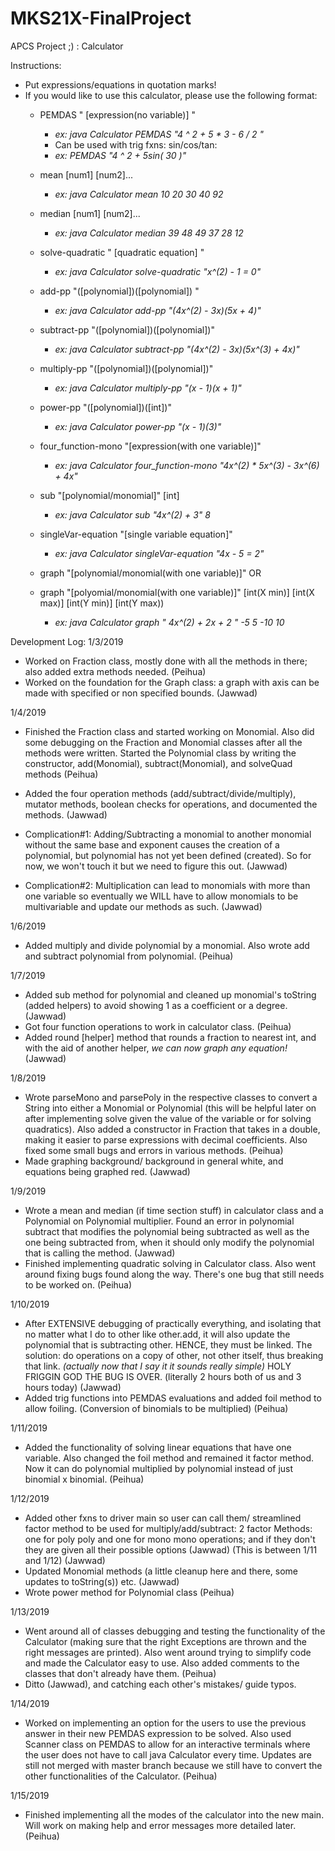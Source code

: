 # MKS21X-FinalProject
APCS Project ;) : Calculator


Instructions:
- Put expressions/equations in quotation marks!
- If you would like to use this calculator, please use the following format:
  - PEMDAS " [expression(no variable)] "
    - *ex: java Calculator PEMDAS "4 ^ 2 + 5 * 3 - 6 / 2 "*
    - Can be used with trig fxns: sin/cos/tan:
    - *ex: PEMDAS "4 ^ 2 + 5sin( 30 )"*

  - mean [num1] [num2]...
    - *ex: java Calculator mean 10 20 30 40 92*

  - median [num1] [num2]...
    - *ex: java Calculator median 39 48 49 37 28 12*

  - solve-quadratic " [quadratic equation] "
    - *ex: java Calculator solve-quadratic "x^(2) - 1 = 0"*

  - add-pp "([polynomial])([polynomial]) "
    - *ex: java Calculator add-pp "(4x^(2) - 3x)(5x + 4)"*

  - subtract-pp "([polynomial])([polynomial])"
    - *ex: java Calculator subtract-pp "(4x^(2) - 3x)(5x^(3) + 4x)"*

  - multiply-pp "([polynomial])([polynomial])"
    - *ex: java Calculator multiply-pp "(x - 1)(x + 1)"*

  - power-pp "([polynomial])([int])"
    - *ex: java Calculator power-pp "(x - 1)(3)"*

  - four_function-mono "[expression(with one variable)]"
    - *ex: java Calculator four_function-mono "4x^(2) * 5x^(3) - 3x^(6) + 4x"*

  - sub "[polynomial/monomial]" [int]
    - *ex: java Calculator sub "4x^(2) + 3" 8*

  - singleVar-equation "[single variable equation]"
    - *ex: java Calculator singleVar-equation "4x - 5 = 2"*

  - graph "[polynomial/monomial(with one variable)]" OR
  - graph "[polyomial/monomial(with one variable)]" [int(X min)] [int(X max)] [int(Y min)] [int(Y max))
    - *ex: java Calculator graph " 4x^(2) + 2x + 2 " -5 5 -10 10*


Development Log:
1/3/2019
- Worked on Fraction class, mostly done with all the methods in there; also added extra methods needed. (Peihua)
- Worked on the foundation for the Graph class: a graph with axis can be made with specified or non specified bounds. (Jawwad)

1/4/2019
- Finished the Fraction class and started working on Monomial. Also did some debugging on the Fraction and Monomial classes after all the methods were written. Started the Polynomial class by writing the constructor, add(Monomial), subtract(Monomial), and solveQuad methods (Peihua)
- Added the four operation methods (add/subtract/divide/multiply), mutator methods, boolean checks for operations, and documented the methods. (Jawwad)

- Complication#1: Adding/Subtracting a monomial to another monomial without the same base and exponent causes the creation of a polynomial, but polynomial has not yet been defined (created). So for now, we won't touch it but we need to figure this out. (Jawwad)
- Complication#2: Multiplication can lead to monomials with more than one variable so eventually we WILL have to allow monomials to be multivariable and update our methods as such. (Jawwad)

1/6/2019
- Added multiply and divide polynomial by a monomial. Also wrote add and subtract polynomial from polynomial. (Peihua)

1/7/2019
- Added sub method for polynomial and cleaned up monomial's toString (added helpers) to avoid showing 1 as a coefficient or a degree. (Jawwad)
- Got four function operations to work in calculator class. (Peihua)
- Added round [helper] method that rounds a fraction to nearest int, and with the aid of another helper, *we can now graph any equation!* (Jawwad)

1/8/2019
- Wrote parseMono and parsePoly in the respective classes to convert a String into either a Monomial or Polynomial (this will be helpful later on after implementing solve given the value of the variable or for solving quadratics). Also added a constructor in Fraction that takes in a double, making it easier to parse expressions with decimal coefficients. Also fixed some small bugs and errors in various methods. (Peihua)
- Made graphing background/ background in general white, and equations being graphed red. (Jawwad)

1/9/2019
- Wrote a mean and median (if time section stuff) in calculator class and a Polynomial on Polynomial multiplier. Found an error in polynomial subtract that modifies the polynomial being subtracted as well as the one being subtracted from, when it should only modify the polynomial that is calling the method. (Jawwad)
- Finished implementing quadratic solving in Calculator class. Also went around fixing bugs found along the way. There's one bug that still needs to be worked on. (Peihua)

1/10/2019
- After EXTENSIVE debugging of practically everything, and isolating that no matter what I do to other like other.add, it will also update the polynomial that is subtracting other. HENCE, they must be linked. The solution: do operations on a copy of other, not other itself, thus breaking that link. *(actually now that I say it it sounds really simple)* HOLY FRIGGIN GOD THE BUG IS OVER. (literally 2 hours both of us and 3 hours today) (Jawwad)
- Added trig functions into PEMDAS evaluations and added foil method to allow foiling. (Conversion of binomials to be multiplied) (Peihua)

1/11/2019
- Added the functionality of solving linear equations that have one variable. Also changed the foil method and remained it factor method. Now it can do polynomial multiplied by polynomial instead of just binomial x binomial. (Peihua)

1/12/2019
- Added other fxns to driver main so user can call them/ streamlined factor method to be used for multiply/add/subtract: 2 factor Methods: one for poly poly and one for mono mono operations; and if they don't they are given all their possible options (Jawwad) (This is between 1/11 and 1/12) (Jawwad)
- Updated Monomial methods (a little cleanup here and there, some updates to toString(s)) etc. (Jawwad)
- Wrote power method for Polynomial class (Peihua)

1/13/2019
- Went around all of classes debugging and testing the functionality of the Calculator (making sure that the right Exceptions are thrown and the right messages are printed). Also went around trying to simplify code and made the Calculator easy to use. Also added comments to the classes that don't already have them. (Peihua)
- Ditto (Jawwad), and catching each other's mistakes/ guide typos.

1/14/2019
- Worked on implementing an option for the users to use the previous answer in their new PEMDAS expression to be solved. Also used Scanner class on PEMDAS to allow for an interactive terminals where the user does not have to call java Calculator every time. Updates are still not merged with master branch because we still have to convert the other functionalities of the Calculator. (Peihua)

1/15/2019
- Finished implementing all the modes of the calculator into the new main. Will work on making help and error messages more detailed later. (Peihua)
